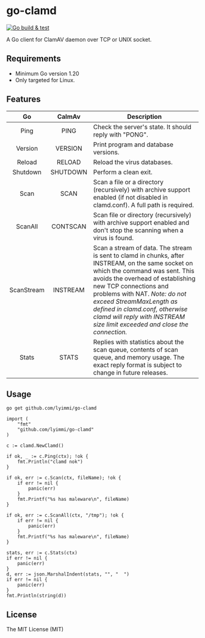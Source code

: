 # go-clamd 
[![Go build & test](https://github.com/Lyimmi/go-clamd/actions/workflows/go-build-test.yml/badge.svg)](https://github.com/Lyimmi/go-clamd/actions/workflows/go-build-test.yml)

A Go client for ClamAV daemon over TCP or UNIX socket.

## Requirements
- Minimum Go version 1.20 
- Only targeted for Linux.

## Features

|     Go     | CalmAv | Description                                                                                                                                                                                                                                                                                                                                         |
|:----------:|:-:|-----------------------------------------------------------------------------------------------------------------------------------------------------------------------------------------------------------------------------------------------------------------------------------------------------------------------------------------------------|
|    Ping    | PING | Check the server's state. It should reply with "PONG".                                                                                                                                                                                                                                                                                              |
|  Version   | VERSION | Print program and database versions.                                                                                                                                                                                                                                                                                                                |
|   Reload   | RELOAD | Reload the virus databases.                                                                                                                                                                                                                                                                                                                         |
|  Shutdown  | SHUTDOWN | Perform a clean exit.                                                                                                                                                                                                                                                                                                                               |
|    Scan    | SCAN | Scan a file or a directory (recursively) with archive support enabled (if not disabled in clamd.conf). A full path is required.                                                                                                                                                                                                                     |
|  ScanAll   | CONTSCAN | Scan file or directory (recursively) with archive support enabled and don't stop the scanning when a virus is found.                                                                                                                                                                                                                                |
| ScanStream | INSTREAM | Scan a stream of data. The stream is sent to clamd in chunks, after INSTREAM, on the same socket on which the command was sent. This avoids the overhead of establishing new TCP connections and problems with NAT. *Note: do not exceed StreamMaxLength as defined in clamd.conf, otherwise clamd will reply with INSTREAM size limit exceeded and close the connection.* |
|   Stats    | STATS | Replies with statistics about the scan queue, contents of scan queue, and memory usage. The exact reply format is subject to change in future releases.                                                                                                                                                                                             |

## Usage

```shell
go get github.com/lyimmi/go-clamd
```

```golang
import (
    "fmt"
    "github.com/lyimmi/go-clamd"
)

c := clamd.NewClamd()

if ok, _ := c.Ping(ctx); !ok {
    fmt.Println("clamd nok")
}

if ok, err := c.Scan(ctx, fileName); !ok {
    if err != nil {
        panic(err)
    }
    fmt.Printf("%s has maleware\n", fileName)
}

if ok, err := c.ScanAll(ctx, "/tmp"); !ok {
    if err != nil {
        panic(err)
    }
    fmt.Printf("%s has maleware\n", fileName)
}

stats, err := c.Stats(ctx)
if err != nil {
    panic(err)
}
d, err := json.MarshalIndent(stats, "", "  ")
if err != nil {
    panic(err)
}
fmt.Println(string(d))
```

## License
The MIT License (MIT)
